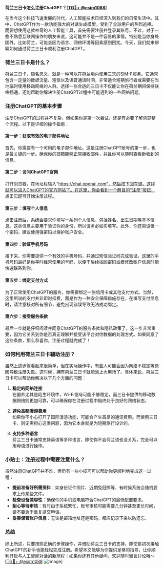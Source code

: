 **荷兰三日卡怎么注册ChatGPT？[[TG💪+ @esim1088](https://t.me/s/esim1088)]**

在当今这个科技飞速发展的时代，人工智能技术已经深入到我们的日常生活中。其中，ChatGPT作为一款功能强大的对话生成模型，受到了全球用户的热烈追捧。而要想使用这款神奇的人工智能工具，首先需要注册并登录其账号。不过，对于一些不熟悉互联网操作的朋友来说，这可能并不是一件容易的事情。特别是当你身处国外，比如荷兰，可能会因为语言、网络环境等因素感到困扰。今天，我们就来聊聊如何通过荷兰三日卡顺利注册ChatGPT。

### 荷兰三日卡是什么？

荷兰三日卡，顾名思义，就是一种可以在荷兰境内使用三天的SIM卡服务。它通常包含一定量的数据流量、短信以及语音通话时间，非常适合短期旅行者或需要在当地临时使用移动网络的人群。选择一张合适的三日卡不仅能让你在荷兰期间保持联络畅通，还能帮助你解决注册ChatGPT过程中可能遇到的一些网络问题。

### 注册ChatGPT的基本步骤

注册ChatGPT的过程并不复杂，但如果你是第一次尝试，还是有必要了解清楚整个流程。以下是详细的操作指南：

#### 第一步：获取有效的电子邮件地址

首先，你需要有一个可用的电子邮件地址。这是注册ChatGPT账号的第一步，也是最关键的一步。确保你的邮箱能够正常接收邮件，并且你可以随时查看新收到的信息。

#### 第二步：访问ChatGPT官网

打开浏览器，在地址栏输入“https://chat.openai.com”，然后按下回车键。这样就可以进入ChatGPT的官方网站了。在这里，你会看到一个醒目的“注册”按钮，点击它即可开始注册过程。

#### 第三步：填写个人信息

点击注册后，系统会要求你填写一系列个人信息，包括姓名、出生日期等基本信息。这些信息主要用于验证你的身份，所以请务必如实填写。此外，你还需设置一个密码，建议使用强密码以保护账户安全。

#### 第四步：验证手机号码

接下来，你需要提供一个有效的手机号码，并通过短信验证码完成验证。这里的手机号码最好是你平时经常使用的号码，以便于后续找回密码或者修改账户信息时能快速联系到你。

#### 第五步：绑定支付方式

为了正常使用ChatGPT的服务，你需要绑定一张信用卡或其他支付方式。当然，这里所说的支付并非即时扣费，而是作为一种安全保障措施存在。在填写支付信息时，请注意核对所有细节，避免出现错误导致无法成功绑定。

#### 第六步：接受服务条款

最后一步就是仔细阅读并同意ChatGPT的服务条款和隐私政策了。这一步非常重要，因为它关系到你是否真正理解并接受该平台对你数据的处理方式。如果同意了这些条款，那么恭喜你，注册过程就完成了！

### 如何利用荷兰三日卡辅助注册？

虽然上述步骤看起来很简单，但在实际操作中，有些人可能会因为网络不稳定等原因导致注册失败。这时候，拥有荷兰三日卡就能派上大用场了。具体来说，荷兰三日卡可以帮助你解决以下几个方面的问题：

1. **稳定的网络连接**  
   在国外尤其是陌生环境中，Wi-Fi信号可能不够稳定，而三日卡提供的移动数据网络则更加可靠，可以确保你在注册过程中始终处于良好的网络状态。

2. **避免高额漫游费用**  
   如果你不小心打开了国际漫游功能，可能会产生高昂的通讯费用。而使用三日卡，则无需担心这类问题，因为它本身就是为短期旅行设计的。

3. **支持多种语言**  
   荷兰三日卡通常支持英语等多种语言，即使你不会荷兰语也没关系，完全可以用母语进行操作。

### 小贴士：注册过程中需要注意什么？

虽然注册ChatGPT并不难，但仍有一些小技巧可以帮助你更顺利地完成这一过程：

- **提前准备好所需资料**：如身份证件照片、近期免冠照等，有时候系统会随机要求上传某些文件。
- **检查设备兼容性**：确保你的手机或电脑符合ChatGPT的最低配置要求。
- **耐心等待审核**：有时由于系统繁忙，账号审核可能需要几分钟甚至更长时间，请不要急于重复提交申请。
- **妥善保管账户信息**：无论是邮箱地址还是密码，都应记录下来以防遗忘。

### 总结

综上所述，只要按照正确的步骤操作，并借助荷兰三日卡的支持，即使是初次接触ChatGPT的新手也能轻松完成注册。希望本文能够为你提供足够的指导，让你顺利开启与人工智能对话的新旅程！如果你还有其他疑问，欢迎随时留言讨论哦～ [[TG💪+ @esim1088](https://t.me/s/esim1088) ![Image](https://i.postimg.cc/4NQfJmqS/Snipaste-2025-05-13-00-14-12.png)]
